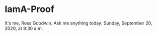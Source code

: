 # IamA-Proof
It's me, Ross Goodwin. Ask me anything today: Sunday, September 20, 2020, at 9:30 a.m.
